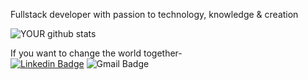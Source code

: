 Fullstack developer with passion to technology, knowledge & creation

![YOUR github stats](https://github-readme-stats.vercel.app/api?username=BenHurCreations) 

If you want to change the world together-  
[![Linkedin Badge](https://img.shields.io/badge/-Yoav_Ben_Hur-blue?style=flat-square&logo=Linkedin&logoColor=white&link=https://www.linkedin.com/in/yoav-ben-hur-9a333826/)](https://www.linkedin.com/in/yoav-ben-hur-9a333826/)
![Gmail Badge](https://img.shields.io/badge/-yoavbenhur-c14438?style=flat-square&logo=Gmail&logoColor=white&link=mailto:yoavbenhur@gmail.com)
